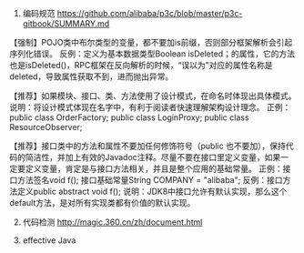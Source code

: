 
1. 编码规范  https://github.com/alibaba/p3c/blob/master/p3c-gitbook/SUMMARY.md

【强制】POJO类中布尔类型的变量，都不要加is前缀，否则部分框架解析会引起序列化错误。 
反例：定义为基本数据类型Boolean isDeleted；的属性，它的方法也是isDeleted()，RPC框架在反向解析的时候，“误以为”对应的属性名称是deleted，导致属性获取不到，进而抛出异常。

【推荐】如果模块、接口、类、方法使用了设计模式，在命名时体现出具体模式。 
说明：将设计模式体现在名字中，有利于阅读者快速理解架构设计理念。 
正例：
public class OrderFactory;
public class LoginProxy;
public class ResourceObserver;

【推荐】接口类中的方法和属性不要加任何修饰符号（public 也不要加），保持代码的简洁性，并加上有效的Javadoc注释。尽量不要在接口里定义变量，如果一定要定义变量，肯定是与接口方法相关，并且是整个应用的基础常量。 
正例：接口方法签名void f(); 接口基础常量String COMPANY = "alibaba"; 
反例：接口方法定义public abstract void f(); 
说明：JDK8中接口允许有默认实现，那么这个default方法，是对所有实现类都有价值的默认实现。



2. 代码检测 http://magic.360.cn/zh/document.html 

3. effective Java
